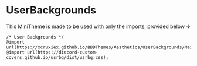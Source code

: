 # UserBackgrounds

This MiniTheme is made to be used with only the imports, provided below ↓

```
/* User Backgrounds */
@import url(https://xcruxiex.github.io/BBDThemes/Aesthetics/UserBackgrounds/Main.css);
@import url(https://discord-custom-covers.github.io/usrbg/dist/usrbg.css);
```